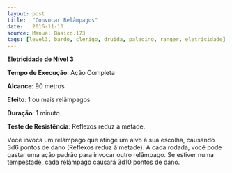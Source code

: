 ```yaml
---
layout: post
title:  "Convocar Relâmpagos"
date:   2016-11-10
source: Manual Básico.173
tags: [level3, bardo, clerigo, druida, paladino, ranger, eletricidade]
---
```


**Eletricidade de Nível 3**

**Tempo de Execução**: Ação Completa

**Alcance**: 90 metros

**Efeito**: 1 ou mais relâmpagos

**Duração**: 1 minuto

**Teste de Resistência**: Reflexos reduz à metade.

Você invoca um relâmpago que atinge um alvo à sua escolha, causando 3d6 pontos de dano (Reflexos reduz à metade). 
A cada rodada, você pode gastar uma ação padrão para invocar outro relâmpago. Se estiver numa tempestade, cada relâmpago causará 3d10 pontos de dano.
